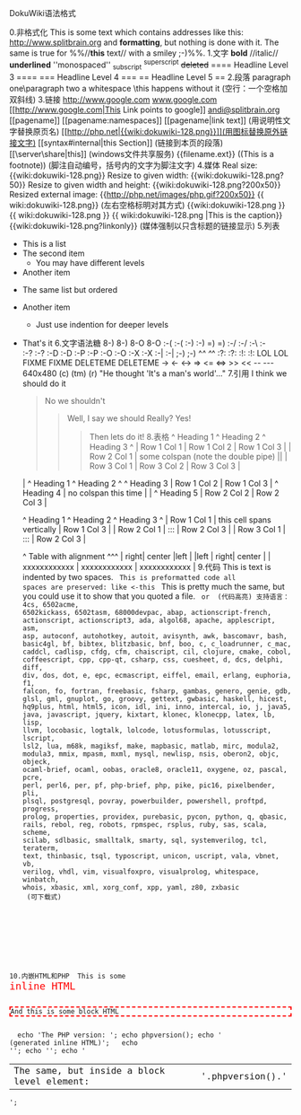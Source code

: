 DokuWiki语法格式

0.非格式化
<nowiki>
This is some text which contains addresses like this: http://www.splitbrain.org and **formatting**, but nothing is done with it.
</nowiki>
The same is true for %%//__this__ text// with a smiley ;-)%%.
1.文字
	**bold**
	//italic//
	__underlined__
	''monospaced''
	<sub>subscript</sub>
	<sup>superscript</sup>
	<del>deleted</del>
	==== Headline Level 3 ====
	=== Headline Level 4 ===
	== Headline Level 5 ==
2.段落
	paragraph one\\paragraph two
	a whitespace \\this happens without it	(空行：一个空格加双斜线)
3.链接
	http://www.google.com
	www.google.com
	[[http://www.google.com|This Link points to google]]
	<andi@splitbrain.org>
	[[pagename]]
	[[pagename:namespaces]]
	[[pagename|link text]]						(用说明性文字替换原页名)
	[[http://php.net|{{wiki:dokuwiki-128.png}}]](用图标替换原外链接文字)
	[[syntax#internal|this Section]]			(链接到本页的段落)
	[[\\server\share|this]]						(windows文件共享服务)
	{{filename.ext}}
	((This is a footnote))						(脚注自动编号，括号内的文字为脚注文字)
4.媒体
	Real size:                        {{wiki:dokuwiki-128.png}}
	Resize to given width:            {{wiki:dokuwiki-128.png?50}}
	Resize to given width and height: {{wiki:dokuwiki-128.png?200x50}}
	Resized external image:           {{http://php.net/images/php.gif?200x50}}
	{{ wiki:dokuwiki-128.png}}			(左右空格标明对其方式)
	{{wiki:dokuwiki-128.png }}
	{{ wiki:dokuwiki-128.png }}
	{{ wiki:dokuwiki-128.png |This is the caption}}
	{{wiki:dokuwiki-128.png?linkonly}}	(媒体强制以只含标题的链接显示)
5.列表
  * This is a list
  * The second item
    * You may have different levels
  * Another item
  - The same list but ordered
  - Another item
    - Just use indention for deeper levels
  - That's it
6.文字语法糖
    8-) 8-)
    8-O 8-O
    :-( :-(
    :-) :-)
    =) =)
    :-/ :-/
    :-\ :-\
    :-? :-?
    :-D :-D
    :-P :-P
    :-O :-O
    :-X :-X
    :-| :-|
    ;-) ;-)
    ^_^ ^_^
    :?: :?:
    :!: :!:
    LOL LOL
    FIXME FIXME
    DELETEME DELETEME
	-> <- <-> => <= <=> >> << -- --- 640x480 (c) (tm) (r)
	"He thought 'It's a man's world'..."
7.引用
	I think we should do it
	> No we shouldn't
	>> Well, I say we should
	> Really?
	>> Yes!
	>>> Then lets do it!
8.表格
	^ Heading 1      ^ Heading 2       ^ Heading 3          ^
	| Row 1 Col 1    | Row 1 Col 2     | Row 1 Col 3        |
	| Row 2 Col 1    | some colspan (note the double pipe) ||
	| Row 3 Col 1    | Row 3 Col 2     | Row 3 Col 3        |
	
	|              ^ Heading 1            ^ Heading 2          ^
	^ Heading 3    | Row 1 Col 2          | Row 1 Col 3        |
	^ Heading 4    | no colspan this time |                    |
	^ Heading 5    | Row 2 Col 2          | Row 2 Col 3        |
	
	^ Heading 1      ^ Heading 2                  ^ Heading 3          ^
	| Row 1 Col 1    | this cell spans vertically | Row 1 Col 3        |
	| Row 2 Col 1    | :::                        | Row 2 Col 3        |
	| Row 3 Col 1    | :::                        | Row 2 Col 3        |
	
	^           Table with alignment           ^^^
	|         right|    center    |left          |
	|left          |         right|    center    |
	| xxxxxxxxxxxx | xxxxxxxxxxxx | xxxxxxxxxxxx |
9.代码
	  This is text is indented by two spaces.
	<code>
	This is preformatted code all spaces are preserved: like              <-this
	</code>
	<file>
	This is pretty much the same, but you could use it to show that you quoted a file.
	</file>
	<code java> or <file java>		(代码高亮)
		支持语言：4cs, 6502acme, 6502kickass, 6502tasm, 68000devpac, abap, actionscript-french, actionscript, actionscript3, ada, algol68, apache, applescript, asm, asp, autoconf, autohotkey, autoit, avisynth, awk, bascomavr, bash, basic4gl, bf, bibtex, blitzbasic, bnf, boo, c, c_loadrunner, c_mac, caddcl, cadlisp, cfdg, cfm, chaiscript, cil, clojure, cmake, cobol, coffeescript, cpp, cpp-qt, csharp, css, cuesheet, d, dcs, delphi, diff, div, dos, dot, e, epc, ecmascript, eiffel, email, erlang, euphoria, f1, falcon, fo, fortran, freebasic, fsharp, gambas, genero, genie, gdb, glsl, gml, gnuplot, go, groovy, gettext, gwbasic, haskell, hicest, hq9plus, html, html5, icon, idl, ini, inno, intercal, io, j, java5, java, javascript, jquery, kixtart, klonec, klonecpp, latex, lb, lisp, llvm, locobasic, logtalk, lolcode, lotusformulas, lotusscript, lscript, lsl2, lua, m68k, magiksf, make, mapbasic, matlab, mirc, modula2, modula3, mmix, mpasm, mxml, mysql, newlisp, nsis, oberon2, objc, objeck, ocaml-brief, ocaml, oobas, oracle8, oracle11, oxygene, oz, pascal, pcre, perl, perl6, per, pf, php-brief, php, pike, pic16, pixelbender, pli, plsql, postgresql, povray, powerbuilder, powershell, proftpd, progress, prolog, properties, providex, purebasic, pycon, python, q, qbasic, rails, rebol, reg, robots, rpmspec, rsplus, ruby, sas, scala, scheme, scilab, sdlbasic, smalltalk, smarty, sql, systemverilog, tcl, teraterm, text, thinbasic, tsql, typoscript, unicon, uscript, vala, vbnet, vb, verilog, vhdl, vim, visualfoxpro, visualprolog, whitespace, winbatch, whois, xbasic, xml, xorg_conf, xpp, yaml, z80, zxbasic
	<file php myexample.php>		(可下载式)
	<?php echo "hello world!"; ?>
	</file>
10.内嵌HTML和PHP
	<html>
	This is some <span style="color:red;font-size:150%;">inline HTML</span>
	</html>
	<HTML>
	<p style="border:2px dashed red;">And this is some block HTML</p>
	</HTML>
	<php>
	echo 'The PHP version: ';
	echo phpversion();
	echo ' (generated inline HTML)';
	</php>
	<PHP>
	echo '<table class="inline"><tr><td>The same, but inside a block level element:</td>';
	echo '<td>'.phpversion().'</td>';
	echo '</tr></table>';
	</PHP>
